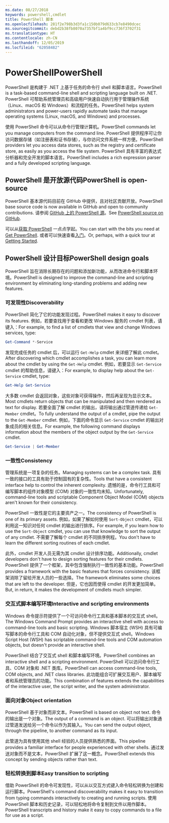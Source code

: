 ```yaml
---
ms.date: 08/27/2018
keywords: powershell,cmdlet
title: PowerShell 脚本
ms.openlocfilehash: 281f2e798b3d3fa1c150b079d633cb7e8490dcec
ms.sourcegitcommit: debd2b38fb8070a7357bf1a4bf9cc736f3702f31
ms.translationtype: HT
ms.contentlocale: zh-CN
ms.lasthandoff: 12/05/2019
ms.locfileid: "62058482"
---
```

# <a name="powershell"></a><span data-ttu-id="6e3a1-103">PowerShell</span><span class="sxs-lookup"><span data-stu-id="6e3a1-103">PowerShell</span></span>

<span data-ttu-id="6e3a1-104">PowerShell 是构建于 .NET 上基于任务的命令行 shell 和脚本语言。</span><span class="sxs-lookup"><span data-stu-id="6e3a1-104">PowerShell is a task-based command-line shell and scripting language built on .NET.</span></span>
<span data-ttu-id="6e3a1-105">PowerShell 可帮助系统管理员和高级用户快速自动执行用于管理操作系统（Linux、macOS 和 Windows）和流程的任务。</span><span class="sxs-lookup"><span data-stu-id="6e3a1-105">PowerShell helps system administrators and power-users rapidly automate tasks that manage operating systems (Linux, macOS, and Windows) and processes.</span></span>

<span data-ttu-id="6e3a1-106">使用 PowerShell 命令可以从命令行管理计算机。</span><span class="sxs-lookup"><span data-stu-id="6e3a1-106">PowerShell commands let you manage computers from the command line.</span></span> <span data-ttu-id="6e3a1-107">PowerShell 提供程序可让你访问数据存储（如注册表和证书存储），与你访问文件系统一样方便。</span><span class="sxs-lookup"><span data-stu-id="6e3a1-107">PowerShell providers let you access data stores, such as the registry and certificate store, as easily as you access the file system.</span></span> <span data-ttu-id="6e3a1-108">PowerShell 具有丰富的表达式分析器和完全开发的脚本语言。</span><span class="sxs-lookup"><span data-stu-id="6e3a1-108">PowerShell includes a rich expression parser and a fully developed scripting language.</span></span>

## <a name="powershell-is-open-source"></a><span data-ttu-id="6e3a1-109">PowerShell 是开放源代码</span><span class="sxs-lookup"><span data-stu-id="6e3a1-109">PowerShell is open-source</span></span>

<span data-ttu-id="6e3a1-110">PowerShell 基本源代码目前在 GitHub 中提供，且对社区贡献开放。</span><span class="sxs-lookup"><span data-stu-id="6e3a1-110">PowerShell base source code is now available in GitHub and open to community contributions.</span></span>
<span data-ttu-id="6e3a1-111">请参阅 [GitHub 上的 PowerShell 源](https://github.com/powershell/powershell)。</span><span class="sxs-lookup"><span data-stu-id="6e3a1-111">See [PowerShell source on GitHub](https://github.com/powershell/powershell).</span></span>

<span data-ttu-id="6e3a1-112">可以从[获取 PowerShell](https://github.com/PowerShell/PowerShell#get-powershell) 一点点学起。</span><span class="sxs-lookup"><span data-stu-id="6e3a1-112">You can start with the bits you need at [Get PowerShell](https://github.com/PowerShell/PowerShell#get-powershell).</span></span>
<span data-ttu-id="6e3a1-113">或者可以快速查看[入门](https://github.com/PowerShell/PowerShell/blob/master/docs/learning-powershell)。</span><span class="sxs-lookup"><span data-stu-id="6e3a1-113">Or, perhaps, with a quick tour at [Getting Started](https://github.com/PowerShell/PowerShell/blob/master/docs/learning-powershell).</span></span>

## <a name="powershell-design-goals"></a><span data-ttu-id="6e3a1-114">PowerShell 设计目标</span><span class="sxs-lookup"><span data-stu-id="6e3a1-114">PowerShell design goals</span></span>

<span data-ttu-id="6e3a1-115">PowerShell 旨在消除长期存在的问题和添加新功能，从而改进命令行和脚本环境。</span><span class="sxs-lookup"><span data-stu-id="6e3a1-115">PowerShell is designed to improve the command-line and scripting environment by eliminating long-standing problems and adding new features.</span></span>

### <a name="discoverability"></a><span data-ttu-id="6e3a1-116">可发现性</span><span class="sxs-lookup"><span data-stu-id="6e3a1-116">Discoverability</span></span>

<span data-ttu-id="6e3a1-117">PowerShell 简化了它的功能发现过程。</span><span class="sxs-lookup"><span data-stu-id="6e3a1-117">PowerShell makes it easy to discover its features.</span></span> <span data-ttu-id="6e3a1-118">例如，若要查找用于查看和更改 Windows 服务的 cmdlet 列表，请键入：</span><span class="sxs-lookup"><span data-stu-id="6e3a1-118">For example, to find a list of cmdlets that view and change Windows services, type:</span></span>

```powershell
Get-Command *-Service
```

<span data-ttu-id="6e3a1-119">发现完成任务的 cmdlet 后，可以运行 `Get-Help` cmdlet 来详细了解此 cmdlet。</span><span class="sxs-lookup"><span data-stu-id="6e3a1-119">After discovering which cmdlet accomplishes a task, you can learn more about the cmdlet by using the `Get-Help` cmdlet.</span></span> <span data-ttu-id="6e3a1-120">例如，若要显示 `Get-Service` cmdlet 的帮助信息，请键入：</span><span class="sxs-lookup"><span data-stu-id="6e3a1-120">For example, to display help about the `Get-Service` cmdlet, type:</span></span>

```powershell
Get-Help Get-Service
```

<span data-ttu-id="6e3a1-121">大多数 cmdlet 会返回对象，这些对象可获得操作，然后再呈现为显示文本。</span><span class="sxs-lookup"><span data-stu-id="6e3a1-121">Most cmdlets return objects that can be manipulated and then rendered as text for display.</span></span> <span data-ttu-id="6e3a1-122">若要全面了解 cmdlet 的输出，请将输出通过管道传递给 `Get-Member` cmdlet。</span><span class="sxs-lookup"><span data-stu-id="6e3a1-122">To fully understand the output of a cmdlet, pipe the output to the `Get-Member` cmdlet.</span></span> <span data-ttu-id="6e3a1-123">例如，下面的命令显示 `Get-Service` cmdlet 的输出对象成员的相关信息。</span><span class="sxs-lookup"><span data-stu-id="6e3a1-123">For example, the following command displays information about the members of the object output by the `Get-Service` cmdlet.</span></span>

```powershell
Get-Service | Get-Member
```

### <a name="consistency"></a><span data-ttu-id="6e3a1-124">一致性</span><span class="sxs-lookup"><span data-stu-id="6e3a1-124">Consistency</span></span>

<span data-ttu-id="6e3a1-125">管理系统是一项复杂的任务。</span><span class="sxs-lookup"><span data-stu-id="6e3a1-125">Managing systems can be a complex task.</span></span> <span data-ttu-id="6e3a1-126">具有一致的接口的工具有助于控制固有的复杂性。</span><span class="sxs-lookup"><span data-stu-id="6e3a1-126">Tools that have a consistent interface help to control the inherent complexity.</span></span> <span data-ttu-id="6e3a1-127">遗憾的是，命令行工具和可编写脚本的组件对象模型 (COM) 对象的一致性均未知。</span><span class="sxs-lookup"><span data-stu-id="6e3a1-127">Unfortunately, command-line tools and scriptable Component Object Model (COM) objects aren't known for their consistency.</span></span>

<span data-ttu-id="6e3a1-128">PowerShell 一致性是它的主要资产之一。</span><span class="sxs-lookup"><span data-stu-id="6e3a1-128">The consistency of PowerShell is one of its primary assets.</span></span> <span data-ttu-id="6e3a1-129">例如，如果了解如何使用 `Sort-Object` cmdlet，可以利用这一知识对任何 cmdlet 的输出进行排序。</span><span class="sxs-lookup"><span data-stu-id="6e3a1-129">For example, if you learn how to use the `Sort-Object` cmdlet, you can use that knowledge to sort the output of any cmdlet.</span></span> <span data-ttu-id="6e3a1-130">不需要了解每个 cmdlet 的不同排序例程。</span><span class="sxs-lookup"><span data-stu-id="6e3a1-130">You don't have to learn the different sorting routines of each cmdlet.</span></span>

<span data-ttu-id="6e3a1-131">此外，cmdlet 开发人员无需为其 cmdlet 设计排序功能。</span><span class="sxs-lookup"><span data-stu-id="6e3a1-131">Additionally, cmdlet developers don't have to design sorting features for their cmdlets.</span></span> <span data-ttu-id="6e3a1-132">PowerShell 提供了一个框架，其中包含强制执行一致性的基本功能。</span><span class="sxs-lookup"><span data-stu-id="6e3a1-132">PowerShell provides a framework with the basic features that forces consistency.</span></span> <span data-ttu-id="6e3a1-133">该框架消除了留给开发人员的一些选择。</span><span class="sxs-lookup"><span data-stu-id="6e3a1-133">The framework eliminates some choices that are left to the developer.</span></span> <span data-ttu-id="6e3a1-134">但是，它也因而使得 cmdlet 的开发更加简单。</span><span class="sxs-lookup"><span data-stu-id="6e3a1-134">But, in return, it makes the development of cmdlets much simpler.</span></span>

### <a name="interactive-and-scripting-environments"></a><span data-ttu-id="6e3a1-135">交互式脚本编写环境</span><span class="sxs-lookup"><span data-stu-id="6e3a1-135">Interactive and scripting environments</span></span>

<span data-ttu-id="6e3a1-136">Windows 命令提示符提供了一个可访问命令行工具和基本脚本的交互式 shell。</span><span class="sxs-lookup"><span data-stu-id="6e3a1-136">The Windows Command Prompt provides an interactive shell with access to command-line tools and basic scripting.</span></span> <span data-ttu-id="6e3a1-137">Windows 脚本宿主 (WSH) 具有可编写脚本的命令行工具和 COM 自动化对象，但不提供交互式 shell。</span><span class="sxs-lookup"><span data-stu-id="6e3a1-137">Windows Script Host (WSH) has scriptable command-line tools and COM automation objects, but doesn't provide an interactive shell.</span></span>

<span data-ttu-id="6e3a1-138">PowerShell 结合了交互式 shell 和脚本编写环境。</span><span class="sxs-lookup"><span data-stu-id="6e3a1-138">PowerShell combines an interactive shell and a scripting environment.</span></span> <span data-ttu-id="6e3a1-139">PowerShell 可以访问命令行工具、COM 对象和 .NET 类库。</span><span class="sxs-lookup"><span data-stu-id="6e3a1-139">PowerShell can access command-line tools, COM objects, and .NET class libraries.</span></span> <span data-ttu-id="6e3a1-140">此功能组合可扩展交互用户、脚本编写者和系统管理员的功能。</span><span class="sxs-lookup"><span data-stu-id="6e3a1-140">This combination of features extends the capabilities of the interactive user, the script writer, and the system administrator.</span></span>

### <a name="object-orientation"></a><span data-ttu-id="6e3a1-141">面向对象</span><span class="sxs-lookup"><span data-stu-id="6e3a1-141">Object orientation</span></span>

<span data-ttu-id="6e3a1-142">PowerShell 基于对象而非文本。</span><span class="sxs-lookup"><span data-stu-id="6e3a1-142">PowerShell is based on object not text.</span></span> <span data-ttu-id="6e3a1-143">命令的输出是一个对象。</span><span class="sxs-lookup"><span data-stu-id="6e3a1-143">The output of a command is an object.</span></span> <span data-ttu-id="6e3a1-144">可以将输出对象通过管道发送给另一个命令以作为其输入。</span><span class="sxs-lookup"><span data-stu-id="6e3a1-144">You can send the output object, through the pipeline, to another command as its input.</span></span>

<span data-ttu-id="6e3a1-145">此管道为具有使用其他 shell 经验的人员提供熟悉的界面。</span><span class="sxs-lookup"><span data-stu-id="6e3a1-145">This pipeline provides a familiar interface for people experienced with other shells.</span></span> <span data-ttu-id="6e3a1-146">通过发送对象而不是文本，PowerShell 扩展了这一概念。</span><span class="sxs-lookup"><span data-stu-id="6e3a1-146">PowerShell extends this concept by sending objects rather than text.</span></span>

### <a name="easy-transition-to-scripting"></a><span data-ttu-id="6e3a1-147">轻松转换到脚本</span><span class="sxs-lookup"><span data-stu-id="6e3a1-147">Easy transition to scripting</span></span>

<span data-ttu-id="6e3a1-148">借助 PowerShell 的命令可发现性，可以从以交互方式键入命令轻松转换为创建和运行脚本。</span><span class="sxs-lookup"><span data-stu-id="6e3a1-148">PowerShell's command discoverability makes it easy to transition from typing commands interactively to creating and running scripts.</span></span> <span data-ttu-id="6e3a1-149">使用 PowerShell 脚本和历史记录，可以轻松地将命令复制到文件以用作脚本。</span><span class="sxs-lookup"><span data-stu-id="6e3a1-149">PowerShell transcripts and history make it easy to copy commands to a file for use as a script.</span></span>
